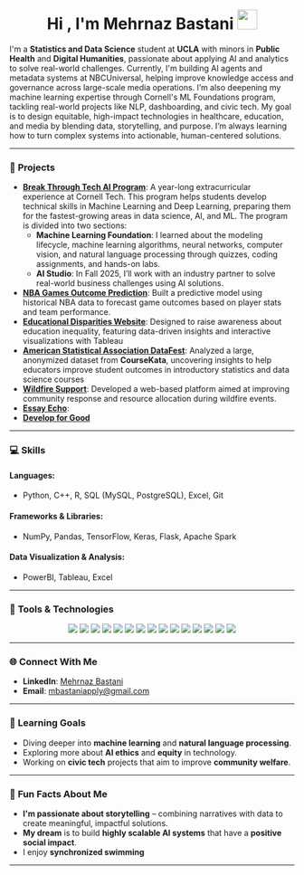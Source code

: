 
<h1 align="center"><b>Hi , I'm Mehrnaz Bastani </b><img src="https://media.giphy.com/media/hvRJCLFzcasrR4ia7z/giphy.gif" width="35"></h1>

I'm a **Statistics and Data Science** student at **UCLA** with minors in **Public Health** and **Digital Humanities**, passionate about applying AI and analytics to solve real-world challenges. Currently, I'm building AI agents and metadata systems at NBCUniversal, helping improve knowledge access and governance across large-scale media operations. I’m also deepening my machine learning expertise through Cornell's ML Foundations program, tackling real-world projects like NLP, dashboarding, and civic tech. My goal is to design equitable, high-impact technologies in healthcare, education, and media by blending data, storytelling, and purpose. I’m always learning how to turn complex systems into actionable, human-centered solutions.

---

### 🚀 **Projects**

- **[Break Through Tech AI Program](https://github.com/mehrnazbastani/Break-Through-Tech-AI-Program)**: A year-long extracurricular experience at Cornell Tech. This program helps students develop technical skills in Machine Learning and Deep Learning, preparing them for the fastest-growing areas in data science, AI, and ML. The program is divided into two sections:
    - **Machine Learning Foundation**: I learned about the modeling lifecycle, machine learning algorithms, neural networks, computer vision, and natural language processing through quizzes, coding assignments, and hands-on labs.
    - **AI Studio**: In Fall 2025, I’ll work with an industry partner to solve real-world business challenges using AI solutions. 
- **[NBA Games Outcome Prediction](https://github.com/mehrnazbastani/Predicting_NBA_Games)**: Built a predictive model using historical NBA data to forecast game outcomes based on player stats and team performance.
-  **[Educational Disparities Website](https://github.com/mehrnazbastani/Educational-Disparities-Website)**: Designed to raise awareness about education inequality, featuring data-driven insights and interactive visualizations with Tableau
- **[American Statistical Association DataFest](#)**: Analyzed a large, anonymized dataset from **CourseKata**, uncovering insights to help educators improve student outcomes in introductory statistics and data science courses
- **[Wildfire Support](#)**: Developed a web-based platform aimed at improving community response and resource allocation during wildfire events.
- **[Essay Echo](#)**:
- **[Develop for Good](#)**

---

### 💻 **Skills**

#### **Languages**:
- Python, C++, R, SQL (MySQL, PostgreSQL), Excel, Git

#### **Frameworks & Libraries**:
- NumPy, Pandas, TensorFlow, Keras, Flask, Apache Spark

#### **Data Visualization & Analysis**:
- PowerBI, Tableau, Excel

---

### 🔧 **Tools & Technologies**

<p align="center">
  <img src="https://img.shields.io/badge/Python-FFD43B?style=for-the-badge&logo=python&logoColor=blue" />
  <img src="https://img.shields.io/badge/C++-00599C?style=for-the-badge&logo=c%2B%2B&logoColor=white" />
  <img src="https://img.shields.io/badge/R-276DC3?style=for-the-badge&logo=r&logoColor=white" />
  <img src="https://img.shields.io/badge/Flask-000000?style=for-the-badge&logo=flask&logoColor=white" />
  <img src="https://img.shields.io/badge/TensorFlow-FF6F00?style=for-the-badge&logo=tensorflow&logoColor=white" />
  <img src="https://img.shields.io/badge/Keras-D00000?style=for-the-badge&logo=keras&logoColor=white" />
  <img src="https://img.shields.io/badge/PostgreSQL-316192?style=for-the-badge&logo=postgresql&logoColor=white" />
  <img src="https://img.shields.io/badge/PowerBI-F2C811?style=for-the-badge&logo=powerbi&logoColor=white" />
  <img src="https://img.shields.io/badge/Tableau-E97627?style=for-the-badge&logo=tableau&logoColor=white" />
  <img src="https://img.shields.io/badge/SQL-003B57?style=for-the-badge&logo=mysql&logoColor=white" />
  <img src="https://img.shields.io/badge/JavaScript-323330?style=for-the-badge&logo=javascript&logoColor=F7DF1E" />
  <img src="https://img.shields.io/badge/Git-F05032?style=for-the-badge&logo=git&logoColor=white" />
  <img src="https://img.shields.io/badge/GitHub-181717?style=for-the-badge&logo=github&logoColor=white" />
  <img src="https://img.shields.io/badge/VisualStudioCode-0078D4?style=for-the-badge&logo=visual-studio-code&logoColor=white" />
  <img src="https://img.shields.io/badge/Jupyter%20Notebook-F37626?style=for-the-badge&logo=jupyter&logoColor=white" />
</p>

---

### 🌐 **Connect With Me**

- **LinkedIn**: [Mehrnaz Bastani](https://www.linkedin.com/in/mehrnazbast/)
- **Email**: mbastaniapply@gmail.com

---

### 🎯 **Learning Goals**

- Diving deeper into **machine learning** and **natural language processing**.
- Exploring more about **AI ethics** and **equity** in technology.
- Working on **civic tech** projects that aim to improve **community welfare**.

---

### 🎉 **Fun Facts About Me**

- **I'm passionate about storytelling** – combining narratives with data to create meaningful, impactful solutions.
- **My dream** is to build **highly scalable AI systems** that have a **positive social impact**.
- I enjoy **synchronized swimming**

---
